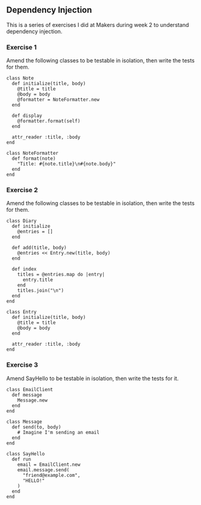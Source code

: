 ## Dependency Injection

This is a series of exercises I did at Makers during week 2 to understand dependency injection.

### Exercise 1

Amend the following classes to be testable in isolation, then write the tests for them.

```
class Note
  def initialize(title, body)
    @title = title
    @body = body
    @formatter = NoteFormatter.new
  end

  def display
    @formatter.format(self)
  end

  attr_reader :title, :body
end

class NoteFormatter
  def format(note)
    "Title: #{note.title}\n#{note.body}"
  end
end
```
### Exercise 2

Amend the following classes to be testable in isolation, then write the tests for them.

```
class Diary
  def initialize
    @entries = []
  end

  def add(title, body)
    @entries << Entry.new(title, body)
  end

  def index
    titles = @entries.map do |entry|
      entry.title
    end
    titles.join("\n")
  end
end

class Entry
  def initialize(title, body)
    @title = title
    @body = body
  end

  attr_reader :title, :body
end
```

### Exercise 3

Amend SayHello to be testable in isolation, then write the tests for it.

``` 
class EmailClient
  def message
    Message.new
  end
end

class Message
  def send(to, body)
    # Imagine I'm sending an email
  end
end

class SayHello
  def run
    email = EmailClient.new
    email.message.send(
      "friend@example.com",
      "HELLO!"
    )
  end
end
```